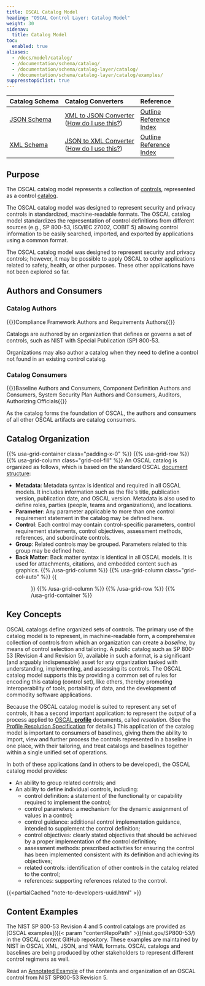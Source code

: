 ```yaml
---
title: OSCAL Catalog Model
heading: "OSCAL Control Layer: Catalog Model"
weight: 30
sidenav:
  title: Catalog Model
toc:
  enabled: true
aliases:
  - /docs/model/catalog/
  - /documentation/schema/catalog/
  - /documentation/schema/catalog-layer/catalog/
  - /documentation/schema/catalog-layer/catalog/examples/
suppresstopiclist: true
---
```


| Catalog Schema | Catalog Converters | Reference
|:--- |:--- |:--- |
| [JSON Schema](https://raw.githubusercontent.com/usnistgov/OSCAL/main/json/schema/oscal_catalog_schema.json) | [XML to JSON Converter](https://raw.githubusercontent.com/usnistgov/OSCAL/main/json/convert/oscal_catalog_xml-to-json-converter.xsl)<br />([How do I use this?](https://github.com/usnistgov/OSCAL/tree/main/json#converting-oscal-xml-content-to-json)) | [Outline](https://pages.nist.gov/OSCAL-Reference/models/latest/catalog/json-outline/)<br />[Reference](https://pages.nist.gov/OSCAL-Reference/models/latest/catalog/json-reference/)<br />[Index](https://pages.nist.gov/OSCAL-Reference/models/latest/catalog/json-index/) |
| [XML Schema](https://raw.githubusercontent.com/usnistgov/OSCAL/main/xml/schema/oscal_catalog_schema.xsd) | [JSON to XML Converter](https://raw.githubusercontent.com/usnistgov/OSCAL/main/xml/convert/oscal_catalog_json-to-xml-converter.xsl)<br />([How do I use this?](https://github.com/usnistgov/OSCAL/tree/main/xml#converting-oscal-json-content-to-xml)) | [Outline](https://pages.nist.gov/OSCAL-Reference/models/latest/catalog/xml-outline/)<br />[Reference](https://pages.nist.gov/OSCAL-Reference/models/latest/catalog/xml-reference/)<br />[Index](https://pages.nist.gov/OSCAL-Reference/models/latest/catalog/xml-index/) |

## Purpose

The OSCAL catalog model represents a collection of [controls](/concepts/terminology/#control), represented as a control [catalog](/concepts/terminology/#catalog).

The OSCAL catalog model was designed to represent security and privacy controls in standardized, machine-readable formats. The OSCAL catalog model standardizes the representation of control definitions from different sources (e.g., SP 800-53, ISO/IEC 27002, COBIT 5) allowing control information to be easily searched, imported, and exported by applications using a common format.

The OSCAL catalog model was designed to represent security and privacy controls; however, it may be possible to apply OSCAL to other applications related to safety, health, or other purposes. These other applications have not been explored so far.

## Authors and Consumers

### Catalog Authors

{{<callout>}}Compliance Framework Authors and Requirements Authors{{</callout>}}

Catalogs are authored by an organization that defines or governs a set of controls, such as NIST with Special Publication (SP) 800-53.

Organizations may also author a catalog when they need to define a control not found in an existing control catalog.

### Catalog Consumers

{{<callout>}}Baseline Authors and Consumers, Component Definition Authors and Consumers, System Security Plan Authors and Consumers, Auditors, Authorizing Officials{{</callout>}}

As the catalog forms the foundation of OSCAL, the authors and consumers of all other OSCAL artifacts are catalog consumers.

## Catalog Organization

{{% usa-grid-container class="padding-x-0" %}}
{{% usa-grid-row %}}
{{% usa-grid-column class="grid-col-fill" %}}
An OSCAL catalog is organized as follows, which is based on the standard OSCAL [document structure](/concepts/layer/overview/#general-model-organization):
- **Metadata**: Metadata syntax is identical and required in all OSCAL models. It includes information such as the file's title, publication version, publication date, and OSCAL version. Metadata is also used to define roles, parties (people, teams and organizations), and locations.
- **Parameter**: Any parameter applicable to more than one control requirement statement in the catalog may be defined here.
- **Control**: Each control may contain control-specific parameters, control requirement statements, control objectives, assessment methods, references, and subordinate controls.
- **Group**: Related controls may be grouped. Parameters related to this group may be defined here.
- **Back Matter**: Back matter syntax is identical in all OSCAL models. It is used for attachments, citations, and embedded content such as graphics.
{{% /usa-grid-column %}}
{{% usa-grid-column class="grid-col-auto" %}}
{{<figure src="catalog-model.svg" alt="A diagram depicting the catalog model. As described in the text, within the larger catalog model box, it shows a metadata at the top, followed by a parameter box, control box, group box, and finally a back matter box." class="maxw-full margin-top-0">}}
{{% /usa-grid-column %}}
{{% /usa-grid-row %}}
{{% /usa-grid-container %}}

## Key Concepts

OSCAL catalogs define organized sets of controls. The primary use of the catalog model is to represent, in machine-readable form, a comprehensive collection of controls from which an organization can create a *baseline*, by means of control selection and tailoring. A public catalog such as SP 800-53 (Revision 4 and Revision 5), available in such a format, is a significant (and arguably indispensable) asset for any organization tasked with understanding, implementing, and assessing its controls. The OSCAL catalog model supports this by providing a common set of rules for encoding this catalog (control set), like others, thereby promoting interoperability of tools, portability of data, and the development of commodity software applications.

Because the OSCAL catalog model is suited to represent any set of controls, it has a second important application: to represent the *output* of a process applied to [OSCAL **profile**](../profile/) documents, called *resolution*. (See the [Profile Resolution Specification](../../../processing/profile-resolution/) for details.) This application of the catalog model is important to consumers of baselines, giving them the ability to import, view and further process the controls represented in a baseline in one place, with their tailoring, and treat catalogs and baselines together within a single unified set of operations.

In both of these applications (and in others to be developed), the OSCAL catalog model provides:

* An ability to group related controls; and
* An ability to define individual controls, including:
  * control definition: a statement of the functionality or capability required to implement the control;
  * control parameters: a mechanism for the dynamic assignment of values in a control;
  * control guidance: additional control implementation guidance, intended to supplement the control definition;
  * control objectives: clearly stated objectives that should be achieved by a proper implementation of the control definition;
  * assessment methods: prescribed activities for ensuring the control has been implemented consistent with its definition and achieving its objectives;
  * related controls: identification of other controls in the catalog related to the control;
  * references: supporting references related to the control.

{{<partialCached "note-to-developers-uuid.html" >}}

## Content Examples

The NIST SP 800-53 Revision 4 and 5 control catalogs are provided as [OSCAL examples]({{< param "contentRepoPath" >}}/nist.gov/SP800-53/) in the OSCAL content GitHub repository. These examples are maintained by NIST in OSCAL XML, JSON, and YAML formats. OSCAL catalogs and baselines are being produced by other stakeholders to represent different control regimens as well.

Read an [Annotated Example](sp800-53rev5-example/) of the contents and organization of an OSCAL control from NIST SP800-53 Revision 5.
